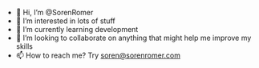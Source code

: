 - 👋 Hi, I’m @SorenRomer
- 👀 I’m interested in lots of stuff
- 🌱 I’m currently learning development
- 💞️ I’m looking to collaborate on anything that might help me improve my skills
- 📫 How to reach me? Try soren@sorenromer.com

<!---
SorenRomer/SorenRomer is a ✨ special ✨ repository because its `README.md` (this file) appears on your GitHub profile.
You can click the Preview link to take a look at your changes.
--->
